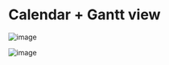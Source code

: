 # Calendar + Gantt view 

![image](https://github.com/user-attachments/assets/8b755342-ed1a-4d22-8091-53b0af10abdb)

![image](https://github.com/user-attachments/assets/d20f8f87-4e7e-4bcb-8dff-e49333147da1)
